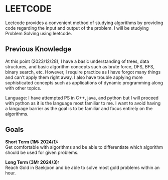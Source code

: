 # LEETCODE

Leetcode provides a convenient method of studying algorithms by providing code regarding the input and output of the problem. I will be studying Problem Solving using leetcode.

## Previous Knowledge

At this point (2023/12/28), I have a basic understanding of trees, data structures, and basic algorithm concepts such as brute force, DFS, BFS, binary search, etc. However, I require practice as I have forgot many things and can't apply them right away. I also have trouble applying more sophisticated concepts such as applications of dynamic programming along with other topics.

Language: I have attempted PS in C++, java, and python but I will proceed with python as it is the language most familiar to me. I want to avoid having a language barrier as the goal is to be familiar and focus entirely on the algorithms.

## Goals
**Short Term (1M: 2024/1):** <br>
Get comfortable with algorithms and be able to differentiate which algorithm should be used for given problems.
<br> 

**Long Term (3M: 2024/3):** <br>
Reach Gold in Baekjoon and be able to solve most gold problems within an hour.